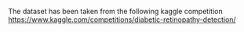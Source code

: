 The dataset has been taken from the following kaggle competition
https://www.kaggle.com/competitions/diabetic-retinopathy-detection/
